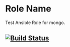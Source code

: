 Role Name
=========

Test Ansible Role for mongo.

[![Build Status](https://travis-ci.org/IsieIam/ansible_role_mongo.svg?branch=master)](https://travis-ci.org/IsieIam/ansible_role_mongo)
----